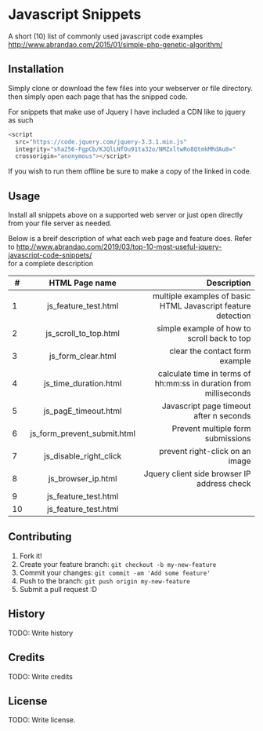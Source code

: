 # Javascript Snippets 
A short (10) list of commonly used javascript code examples   http://www.abrandao.com/2015/01/simple-php-genetic-algorithm/


## Installation
Simply clone  or download the few files into your webserver or file directory. then simply open each page that has the snipped code.

For snippets that make use of Jquery I have included a CDN like to jquery as such
```javascript
<script
  src="https://code.jquery.com/jquery-3.3.1.min.js"
  integrity="sha256-FgpCb/KJQlLNfOu91ta32o/NMZxltwRo8QtmkMRdAu8="
  crossorigin="anonymous"></script>
  ```
  If you wish to run them offline be sure to make a copy of the linked in code.

## Usage

 Install all snippets above on a supported web server or just open directly from your file server as needed.

 Below is a breif description of what each web page and feature does. Refer to http://www.abrandao.com/2019/03/top-10-most-useful-jquery-javascript-code-snippets/  
 for a complete description

| # | HTML Page name        |  Description  |
| ---|:-------------:| -----:|
| 1  | js_feature_test.html  | multiple examples of basic HTML Javascript feature detection |
| 2  | js_scroll_to_top.html | simple example of how to scroll back to top |
| 3  | js_form_clear.html  | clear the contact form example |
| 4  | js_time_duration.html  | calculate time in terms of hh:mm:ss in duration from milliseconds |
| 5  | js_pagE_timeout.html  |  Javascript page timeout after n seconds |
| 6  | js_form_prevent_submit.html  | Prevent multiple form submissions  |
| 7  | js_disable_right_click  | prevent right-click on an image  |
| 8  | js_browser_ip.html  | Jquery client side browser IP address check |
| 9  | js_feature_test.html  |  |
| 10  | js_feature_test.html  |   |


## Contributing
1. Fork it!
2. Create your feature branch: `git checkout -b my-new-feature`
3. Commit your changes: `git commit -am 'Add some feature'`
4. Push to the branch: `git push origin my-new-feature`
5. Submit a pull request :D
## History
TODO: Write history
## Credits
TODO: Write credits
## License
TODO: Write license.

